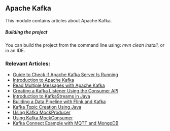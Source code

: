 ## Apache Kafka

This module contains articles about Apache Kafka.

##### Building the project
You can build the project from the command line using: *mvn clean install*, or in an IDE.

### Relevant Articles:
- [Guide to Check if Apache Kafka Server Is Running](https://www.baeldung.com/apache-kafka-check-server-is-running)
- [Introduction to Apache Kafka](https://www.baeldung.com/apache-kafka)
- [Read Multiple Messages with Apache Kafka](https://www.baeldung.com/kafka-read-multiple-messages)
- [Creating a Kafka Listener Using the Consumer API](https://www.baeldung.com/kafka-create-listener-consumer-api)
- [Introduction to KafkaStreams in Java](https://www.baeldung.com/java-kafka-streams)
- [Building a Data Pipeline with Flink and Kafka](https://www.baeldung.com/kafka-flink-data-pipeline)
- [Kafka Topic Creation Using Java](https://www.baeldung.com/kafka-topic-creation)
- [Using Kafka MockProducer](https://www.baeldung.com/kafka-mockproducer)
- [Using Kafka MockConsumer](https://www.baeldung.com/kafka-mockconsumer)
- [Kafka Connect Example with MQTT and MongoDB](https://www.baeldung.com/kafka-connect-mqtt-mongodb)